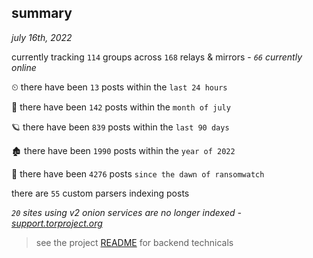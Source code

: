 
## summary
_july 16th, 2022_

currently tracking `114` groups across `168` relays & mirrors - _`66` currently online_

⏲ there have been `13` posts within the `last 24 hours`

🦈 there have been `142` posts within the `month of july`

🪐 there have been `839` posts within the `last 90 days`

🏚 there have been `1990` posts within the `year of 2022`

🦕 there have been `4276` posts `since the dawn of ransomwatch`

there are `55` custom parsers indexing posts

_`20` sites using v2 onion services are no longer indexed - [support.torproject.org](https://support.torproject.org/onionservices/v2-deprecation/)_

> see the project [README](https://github.com/joshhighet/ransomwatch#ransomwatch--) for backend technicals
